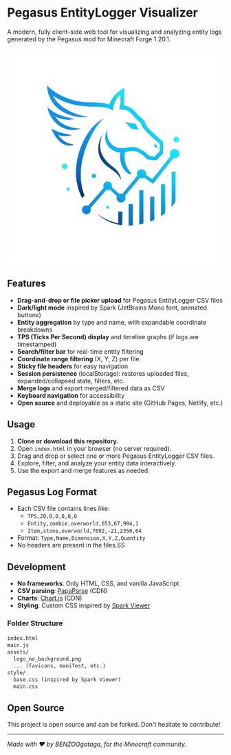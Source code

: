 # Pegasus EntityLogger Visualizer

A modern, fully client-side web tool for visualizing and analyzing entity logs generated by the Pegasus mod for Minecraft Forge 1.20.1.

![Pegasus EntityLogger Visualizer Logo](assets/logo_no_background.png)

## Features

- **Drag-and-drop or file picker upload** for Pegasus EntityLogger CSV files
- **Dark/light mode** inspired by Spark (JetBrains Mono font, animated buttons)
- **Entity aggregation** by type and name, with expandable coordinate breakdowns
- **TPS (Ticks Per Second) display** and timeline graphs (if logs are timestamped)
- **Search/filter bar** for real-time entity filtering
- **Coordinate range filtering** (X, Y, Z) per file
- **Sticky file headers** for easy navigation
- **Session persistence** (localStorage): restores uploaded files, expanded/collapsed state, filters, etc.
- **Merge logs** and export merged/filtered data as CSV
- **Keyboard navigation** for accessibility
- **Open source** and deployable as a static site (GitHub Pages, Netlify, etc.)

## Usage

1. **Clone or download this repository.**
2. Open `index.html` in your browser (no server required).
3. Drag and drop or select one or more Pegasus EntityLogger CSV files.
4. Explore, filter, and analyze your entity data interactively.
5. Use the export and merge features as needed.

## Pegasus Log Format
- Each CSV file contains lines like:
  - `TPS,20,0,0,0,0,0`
  - `Entity,zombie,overworld,653,67,984,1`
  - `Item,stone,overworld,7892,-21,2350,64`
- Format: `Type,Name,Dimension,X,Y,Z,Quantity`
- No headers are present in the files.SS

## Development

- **No frameworks**: Only HTML, CSS, and vanilla JavaScript
- **CSV parsing**: [PapaParse](https://www.papaparse.com/) (CDN)
- **Charts**: [Chart.js](https://www.chartjs.org/) (CDN)
- **Styling**: Custom CSS inspired by [Spark Viewer](https://github.com/lucko/spark-viewer)

### Folder Structure
```
index.html
main.js
assets/
  logo_no_background.png
  ... (favicons, manifest, etc.)
style/
  base.css (inspired by Spark Viewer)
  main.css
```

## Open Source

This project is open source and can be forked. Don't hesitate to contribute!

---

*Made with ❤️ by BENZOOgataga, for the Minecraft community.*
